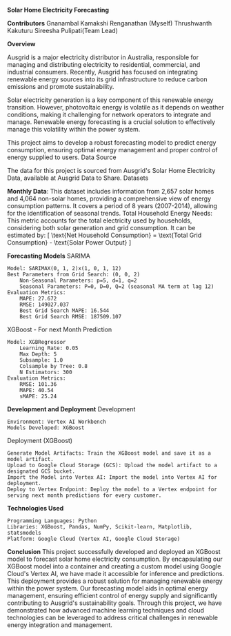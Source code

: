 **Solar Home Electricity Forecasting**

**Contributors**
    Gnanambal Kamakshi Renganathan (Myself)
    Thrushwanth Kakuturu
    Sireesha Pulipati(Team Lead)

**Overview**

Ausgrid is a major electricity distributor in Australia, responsible for managing and distributing electricity to residential, commercial, and industrial consumers. Recently, Ausgrid has focused on integrating renewable energy sources into its grid infrastructure to reduce carbon emissions and promote sustainability.

Solar electricity generation is a key component of this renewable energy transition. However, photovoltaic energy is volatile as it depends on weather conditions, making it challenging for network operators to integrate and manage. Renewable energy forecasting is a crucial solution to effectively manage this volatility within the power system.

This project aims to develop a robust forecasting model to predict energy consumption, ensuring optimal energy management and proper control of energy supplied to users.
Data Source

The data for this project is sourced from Ausgrid's Solar Home Electricity Data, available at Ausgrid Data to Share.
Datasets

**Monthly Data**: This dataset includes information from 2,657 solar homes and 4,064 non-solar homes, providing a comprehensive view of energy consumption patterns. It covers a period of 8 years (2007-2014), allowing for the identification of seasonal trends.
    Total Household Energy Needs: This metric accounts for the total electricity used by households, considering both solar generation and grid consumption. It can be estimated by: [ \text{Net Household Consumption} = \text{Total Grid Consumption} - \text{Solar Power Output} ]

**Forecasting Models**
SARIMA

    Model: SARIMAX(0, 1, 2)x(1, 0, 1, 12)
    Best Parameters from Grid Search: (0, 0, 2)
        Non-Seasonal Parameters: p=5, d=1, q=2
        Seasonal Parameters: P=0, D=0, Q=2 (seasonal MA term at lag 12)
    Evaluation Metrics:
        MAPE: 27.672
        RMSE: 149027.037
        Best Grid Search MAPE: 16.544
        Best Grid Search RMSE: 187509.107

XGBoost - For next Month Prediction

    Model: XGBRegressor
        Learning Rate: 0.05
        Max Depth: 5
        Subsample: 1.0
        Colsample by Tree: 0.8
        N Estimators: 300
    Evaluation Metrics:
        RMSE: 101.36
        MAPE: 40.54
        sMAPE: 25.24

**Development and Deployment**
Development

    Environment: Vertex AI Workbench
    Models Developed: XGBoost

Deployment (XGBoost)

    Generate Model Artifacts: Train the XGBoost model and save it as a model artifact.
    Upload to Google Cloud Storage (GCS): Upload the model artifact to a designated GCS bucket.
    Import the Model into Vertex AI: Import the model into Vertex AI for deployment.
    Deploy to Vertex Endpoint: Deploy the model to a Vertex endpoint for serving next month predictions for every customer.

**Technologies Used**

    Programming Languages: Python
    Libraries: XGBoost, Pandas, NumPy, Scikit-learn, Matplotlib, statsmodels
    Platform: Google Cloud (Vertex AI, Google Cloud Storage)

**Conclusion**
This project successfully developed and deployed an XGBoost model to forecast solar home electricity consumption. 
By encapsulating our XGBoost model into a container and creating a custom model using Google Cloud's Vertex AI, we have made it accessible for inference and predictions. 
This deployment provides a robust solution for managing renewable energy within the power system. 
Our forecasting model aids in optimal energy management, ensuring efficient control of energy supply and significantly contributing to Ausgrid's sustainability goals. 
Through this project, we have demonstrated how advanced machine learning techniques and cloud technologies can be leveraged to address critical challenges in renewable energy integration and management.

